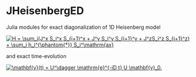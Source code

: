 # JHeisenbergED
Julia modules for exact diagonalization of 1D Heisenberg model 


<a href="https://www.codecogs.com/eqnedit.php?latex=H&space;=&space;\sum_i(J^x&space;S_i^x&space;S_{i&plus;1}^x&space;&plus;&space;J^y&space;S_i^y&space;S_{i&plus;1}^y&space;&plus;&space;J^zS_i^z&space;S_{i&plus;1}^z)&space;&plus;&space;\sum_i&space;h_i^{\phantom{ax}}&space;S_i^\mathrm{ax}" target="_blank"><img src="https://latex.codecogs.com/gif.latex?H&space;=&space;\sum_i(J^x&space;S_i^x&space;S_{i&plus;1}^x&space;&plus;&space;J^y&space;S_i^y&space;S_{i&plus;1}^y&space;&plus;&space;J^zS_i^z&space;S_{i&plus;1}^z)&space;&plus;&space;\sum_i&space;h_i^{\phantom{*}}&space;S_i^\mathrm{ax}" title="H = \sum_i(J^x S_i^x S_{i+1}^x + J^y S_i^y S_{i+1}^y + J^zS_i^z S_{i+1}^z) + \sum_i h_i^{\phantom{*}} S_i^\mathrm{ax}" /></a>

and exact time-evolution

<a href="https://www.codecogs.com/eqnedit.php?latex=\mathbf{v}(t)&space;=&space;U^\dagger&space;\mathrm{e}^{-iD&space;t}&space;U&space;\mathbf{v}_0" target="_blank"><img src="https://latex.codecogs.com/gif.latex?\mathbf{v}(t)&space;=&space;U^\dagger&space;\mathrm{e}^{-iD&space;t}&space;U&space;\mathbf{v}_0" title="\mathbf{v}(t) = U^\dagger \mathrm{e}^{-iD t} U \mathbf{v}_0." /></a>

